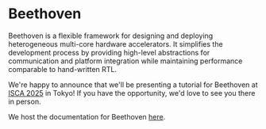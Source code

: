 # Beethoven

Beethoven is a flexible framework for designing and deploying heterogeneous multi-core hardware accelerators. It simplifies the development process by providing high-level abstractions for communication and platform integration while maintaining performance comparable to hand-written RTL.

We're happy to announce that we'll be presenting a tutorial for Beethoven at [ISCA 2025](https://iscaconf.org/isca2025/) in Tokyo!
If you have the opportunity, we'd love to see you there in person. 

We host the documentation for Beethoven [here](https://composer-team.github.io/Beethoven-Docs/Beethoven/). 
